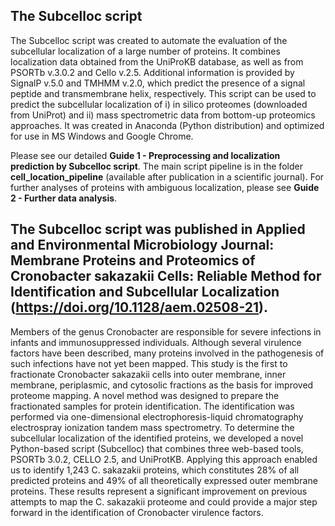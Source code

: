 ## The Subcelloc script

The Subcelloc script was created to automate the evaluation of the subcellular localization of a large number of proteins. It combines localization data obtained from the UniProKB database, as well as from PSORTb v.3.0.2 and Cello v.2.5. Additional information is provided by SignalP v.5.0 and TMHMM v.2.0, which predict the presence of a signal peptide and transmembrane helix, respectively. This script can be used to predict the subcellular localization of i) in silico proteomes (downloaded from UniProt) and ii) mass spectrometric data from bottom-up proteomics approaches. It was created in Anaconda (Python distribution) and optimized for use in MS Windows and Google Chrome. 

Please see our detailed **Guide 1 - Preprocessing and localization prediction by Subcelloc script**. The main script pipeline is in the folder **cell_location_pipeline** (available after publication in a scientific journal). For further analyses of proteins with ambiguous localization, please see **Guide 2 - Further data analysis**.




## The Subcelloc script was published in Applied and Environmental Microbiology Journal: Membrane Proteins and Proteomics of Cronobacter sakazakii Cells: Reliable Method for Identification and Subcellular Localization (https://doi.org/10.1128/aem.02508-21).

Members of the genus Cronobacter are responsible for severe infections in infants and immunosuppressed individuals. Although several virulence factors have been described, many proteins involved in the pathogenesis of such infections have not yet been mapped. This study is the first to fractionate Cronobacter sakazakii cells into outer membrane, inner membrane, periplasmic, and cytosolic fractions as the basis for improved proteome mapping. A novel method was designed to prepare the fractionated samples for protein identification. The identification was performed via one-dimensional electrophoresis-liquid chromatography electrospray ionization tandem mass spectrometry. To determine the subcellular localization of the identified proteins, we developed a novel Python-based script (Subcelloc) that combines three web-based tools, PSORTb 3.0.2, CELLO 2.5, and UniProtKB. Applying this approach enabled us to identify 1,243 C. sakazakii proteins, which constitutes 28% of all predicted proteins and 49% of all theoretically expressed outer membrane proteins. These results represent a significant improvement on previous attempts to map the C. sakazakii proteome and could provide a major step forward in the identification of Cronobacter virulence factors.
